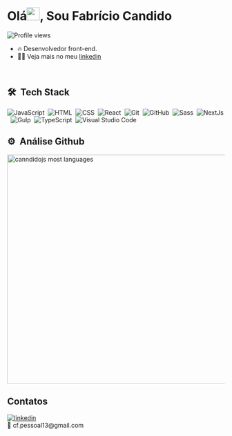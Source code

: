<h1 align="left">Olá<img src="https://raw.githubusercontent.com/kaueMarques/kaueMarques/master/hi.gif" height="30px">, Sou Fabrício Candido</h1>
<p align="left"> <img src="https://komarev.com/ghpvc/?username=canndidojs&color=yellow" alt="Profile views" /> </p>

- 🔥 Desenvolvedor front-end. 
- 👨‍💻 Veja mais no meu [linkedin](https://www.linkedin.com/in/fabricio-candido/)
<br>

## 🛠 &nbsp;Tech Stack
![JavaScript](https://img.shields.io/badge/-JavaScript-05122A?style=flat&logo=javascript)&nbsp;
![HTML](https://img.shields.io/badge/-HTML-05122A?style=flat&logo=HTML5)&nbsp;
![CSS](https://img.shields.io/badge/-CSS-05122A?style=flat&logo=CSS3&logoColor=1572B6)&nbsp;
![React](https://img.shields.io/badge/-React-05122A?style=flat&logo=react)&nbsp;
![Git](https://img.shields.io/badge/-Git-05122A?style=flat&logo=git)&nbsp;
![GitHub](https://img.shields.io/badge/-GitHub-05122A?style=flat&logo=github)&nbsp;
![Sass](https://img.shields.io/badge/-Sass-05122A?style=flat&logo=sass)&nbsp;
![NextJs](https://img.shields.io/badge/-NextJs-05122A?style=flat&logo=next.js)&nbsp;
![Gulp](https://img.shields.io/badge/-Gulp-05122A?style=flat&logo=gulp)&nbsp;
![TypeScript](https://img.shields.io/badge/-TypeScript-05122A?style=flat&logo=typescript)&nbsp;
![Visual Studio Code](https://img.shields.io/badge/-Visual%20Studio%20Code-05122A?style=flat&logo=visual-studio-code&logoColor=007ACC)&nbsp;
<br>
## ⚙️ &nbsp;Análise Github
<img width="530em" src="https://github-readme-stats.vercel.app/api/top-langs/?username=canndidojs&layout=compact&theme=vision-friendly-dark" alt="canndidojs most languages"/>

## Contatos

<a href="https://linkedin.com/in/fabricio-candido" target="_blank">
  <img align="center" src="https://img.shields.io/badge/-canndidojs-05122A?style=flat&logo=linkedin" alt="linkedin"/>
</a>
<br>
📨 cf.pessoal13@gmail.com


